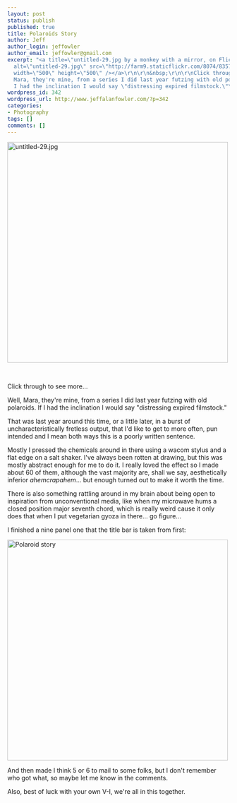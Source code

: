 ```yaml
---
layout: post
status: publish
published: true
title: Polaroids Story
author: Jeff
author_login: jeffowler
author_email: jeffowler@gmail.com
excerpt: "<a title=\"untitled-29.jpg by a monkey with a mirror, on Flickr\" href=\"http://www.flickr.com/photos/monkeywithamirror/8357026512/\"><img
  alt=\"untitled-29.jpg\" src=\"http://farm9.staticflickr.com/8074/8357026512_684699eee9.jpg\"
  width=\"500\" height=\"500\" /></a>\r\n\r\n&nbsp;\r\n\r\nClick through to see more...\r\n\r\nWell,
  Mara, they're mine, from a series I did last year futzing with old polaroids. If
  I had the inclination I would say \"distressing expired filmstock.\"\r\n\r\n"
wordpress_id: 342
wordpress_url: http://www.jeffalanfowler.com/?p=342
categories:
- Photography
tags: []
comments: []
---
```

<a title="untitled-29.jpg by a monkey with a mirror, on Flickr" href="http://www.flickr.com/photos/monkeywithamirror/8357026512/"><img alt="untitled-29.jpg" src="http://farm9.staticflickr.com/8074/8357026512_684699eee9.jpg" width="500" height="500" /></a>

&nbsp;

Click through to see more...

Well, Mara, they're mine, from a series I did last year futzing with old polaroids. If I had the inclination I would say "distressing expired filmstock."

<a id="more"></a><a id="more-342"></a>

That was last year around this time, or a little later, in a burst of uncharacteristically fretless output, that I'd like to get to more often, pun intended and I mean both ways this is a poorly written sentence.

Mostly I pressed the chemicals around in there using a wacom stylus and a flat edge on a salt shaker. I've always been rotten at drawing, but this was mostly abstract enough for me to do it. I really loved the effect so I made about 60 of them, although the vast majority are, shall we say, aesthetically inferior *ahemcrapahem*... but enough turned out to make it worth the time.

There is also something rattling around in my brain about being open to inspiration from unconventional media, like when my microwave hums a closed position major seventh chord, which is really weird cause it only does that when I put vegetarian gyoza in there... go figure...

I finished a nine panel one that the title bar is taken from first:

<a title="Polaroid story by a monkey with a mirror, on Flickr" href="http://www.flickr.com/photos/monkeywithamirror/6426010337/"><img alt="Polaroid story" src="http://farm8.staticflickr.com/7024/6426010337_42387a7700.jpg" width="500" height="500" /></a>

And then made I think 5 or 6 to mail to some folks, but I don't remember who got what, so maybe let me know in the comments.

Also, best of luck with your own V-I, we're all in this together.
